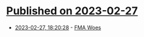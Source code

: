 # [Published on 2023-02-27](index.md)

* [2023-02-27, 18:20:28](https://lobste.rs/s/aocsty/fma_woes) - [FMA Woes](https://www.kdab.com/fma-woes/)
